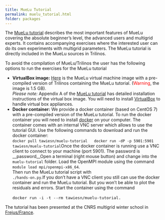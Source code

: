 ```yaml
---
title: MueLu Tutorial
permalink: muelu_tutorial.html
folder: packages
---
```


The [MueLu tutorial](pdfs/MueLu_tutorial.pdf) describes the most important features of MueLu covering the absolute beginner’s level, the advanced users and multigrid experts. It contains accompanying exercises where the interested user can do its own experiments with multigrid parameters. The MueLu tutorial is directly included in the MueLu sources in Trilinos.

To avoid the compilation of MueLu/Trilinos the user has the following options to run the exercises for the MueLu tutorial

*   **VirtualBox image:** [Here](https://software.sandia.gov/trilinos/downloads/MueLu_tutorial.ova) is the MueLu virtual machine image with a pre-compiled version of Trilinos containing the MueLu tutorial. (<span style="color: #ff0000;">Warning</span>, the image is 1.5 GB).  
    _Please note:_ Appendix A of the [MueLu tutorial](pdfs/MueLu_tutorial.pdf) has detailed installation instructions of the virtual box image. You will need to install [VirtualBox](https://www.virtualbox.org/ "VirtualBox") to handle virtual box appliances.
*   **Docker container:** We provide a docker container (based on CentOS 7) with a pre-compiled version of the MueLu tutorial. To run the docker container you will need to install [docker](https://www.docker.com/) on your computer. The container comes with an internal VNC server which allows to use the tutorial GUI. Use the following commands to download and run the docker container:  
    `docker pull tawiesn/muelu-tutorial  
    docker run -dP -p 5901:5901 tawiesn/muelu-tutorial`Once the docker container is running use a VNC client to connect to your machine (port 5901). The password is __password__Open a terminal (right mouse button) and change into the `muelu-tutorial` folder. Load the OpenMPI module using the command  
    `module load mpi/openmpi-x86_64`.  
    Then run the MueLu tutorial script with  
    `./hands-on.py`.If you don’t have a VNC client you still can use the docker container and run the MueLu tutorial. But you won’t be able to plot the residuals and errors. Start the container using the command  
    <span style="font-family: Monaco, Consolas, 'Andale Mono', 'DejaVu Sans Mono', monospace; font-size: 13px; font-style: normal;">  
    docker run -i -t --rm tawiesn/muelu-tutorial.</span>

The tutorial has been presented at the CNRS multigrid winter school in [Frejus/France](http://calcul.math.cnrs.fr/spip.php?article250&lang=fr).